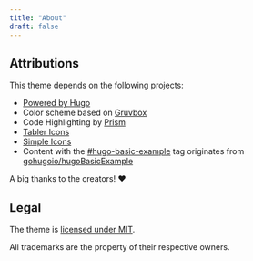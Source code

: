 ```yaml
---
title: "About"
draft: false
---
```


## Attributions

This theme depends on the following projects:

- [Powered by Hugo](https://gohugo.io/)
- Color scheme based on [Gruvbox](https://github.com/morhetz/gruvbox)
- Code Highlighting by [Prism](https://prismjs.com/)
- [Tabler Icons](https://tablericons.com/)
- [Simple Icons](https://simpleicons.org/)
- Content with the [#hugo-basic-example](/tags/hugo-basic-example) tag
  originates from [gohugoio/hugoBasicExample](https://github.com/gohugoio/hugoBasicExample)

A big thanks to the creators! ❤️

## Legal

The theme is [licensed under MIT](https://github.com/schnerring/hugo-gruvbox/blob/main/LICENSE).

All trademarks are the property of their respective owners.
